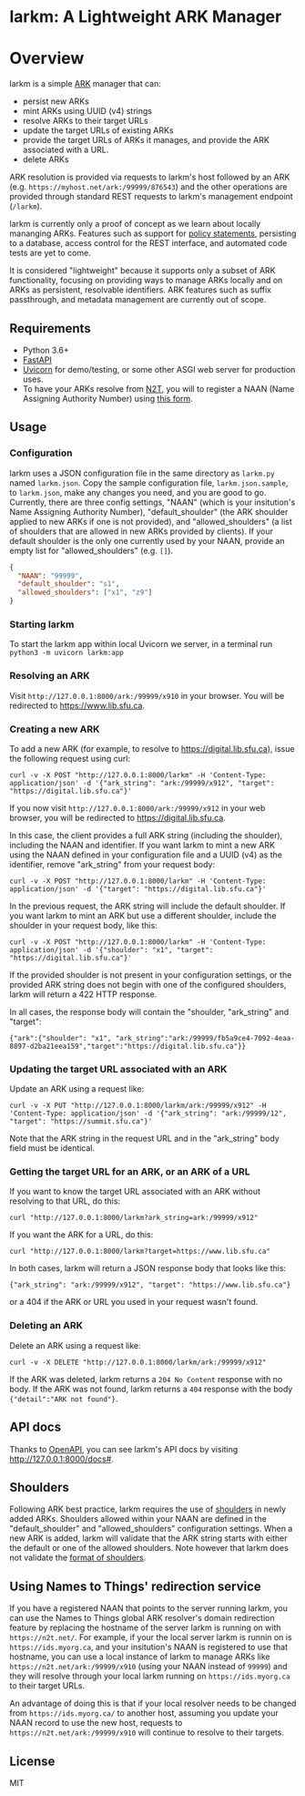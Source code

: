 # larkm: A Lightweight ARK Manager

# Overview

larkm is a simple [ARK](https://arks.org/) manager that can:

* persist new ARKs
* mint ARKs using UUID (v4) strings
* resolve ARKs to their target URLs
* update the target URLs of existing ARKs
* provide the target URLs of ARKs it manages, and provide the ARK associated with a URL.
* delete ARKs

ARK resolution is provided via requests to larkm's host followed by an ARK (e.g. `https://myhost.net/ark:/99999/876543`) and the other operations are provided through standard REST requests to larkm's management endpoint (`/larkm`).

larkm is currently only a proof of concept as we learn about locally mananging ARKs. Features such as support for [policy statements](https://arks.org/about/best-practices/), persisting to a database, access control for the REST interface, and automated code tests are yet to come.

It is considered "lightweight" because it supports only a subset of ARK functionality, focusing on providing ways to manage ARKs locally and on ARKs as persistent, resolvable identifiers. ARK features such as suffix passthrough, and metadata management are currently out of scope.

## Requirements

* Python 3.6+
* [FastAPI](https://fastapi.tiangolo.com/)
* [Uvicorn](https://www.uvicorn.org/) for demo/testing, or some other ASGI web server for production uses.
* To have your ARKs resolve from [N2T](http://n2t.net/), you will to register a NAAN (Name Assigning Authority Number) using [this form](https://goo.gl/forms/bmckLSPpbzpZ5dix1).

## Usage

### Configuration

larkm uses a JSON configuration file in the same directory as `larkm.py` named `larkm.json`. Copy the sample configuration file, `larkm.json.sample`, to `larkm.json`, make any changes you need, and you are good to go. Currently, there are three config settings, "NAAN" (which is your insitution's Name Assigning Authority Number), "default_shoulder" (the ARK shoulder applied to new ARKs if one is not provided), and "allowed_shoulders" (a list of shoulders that are allowed in new ARKs provided by clients). If your default shoulder is the only one currently used by your NAAN, provide an empty list for "allowed_shoulders" (e.g. `[]`).

```json
{
  "NAAN": "99999",
  "default_shoulder": "s1",
  "allowed_shoulders": ["x1", "z9"]
}
```

### Starting larkm

To start the larkm app within local Uvicorn we server, in a terminal run `python3 -m uvicorn larkm:app`

### Resolving an ARK

Visit `http://127.0.0.1:8000/ark:/99999/x910` in your browser. You will be redirected to https://www.lib.sfu.ca.

### Creating a new ARK

To add a new ARK (for example, to resolve to https://digital.lib.sfu.ca), issue the following request using curl:

`curl -v -X POST "http://127.0.0.1:8000/larkm" -H 'Content-Type: application/json' -d '{"ark_string": "ark:/99999/x912", "target": "https://digital.lib.sfu.ca"}'`

If you now visit `http://127.0.0.1:8000/ark:/99999/x912` in your web browser, you will be redirected to https://digital.lib.sfu.ca.

In this case, the client provides a full ARK string (including the shoulder), including the NAAN and identifier. If you want larkm to mint a new ARK using the NAAN defined in your configuration file and a UUID (v4) as the identifier, remove "ark_string" from your request body:

`curl -v -X POST "http://127.0.0.1:8000/larkm" -H 'Content-Type: application/json' -d '{"target": "https://digital.lib.sfu.ca"}'`

In the previous request, the ARK string will include the default shoulder. If you want larkm to mint an ARK but use a different shoulder, include the shoulder in your request body, like this:

`curl -v -X POST "http://127.0.0.1:8000/larkm" -H 'Content-Type: application/json' -d '{"shoulder": "x1", "target": "https://digital.lib.sfu.ca"}'`

If the provided shoulder is not present in your configuration settings, or the provided ARK string does not begin with one of the configured shoulders, larkm will return a 422 HTTP response.

In all cases, the response body will contain the "shoulder, "ark_string" and "target":

`{"ark":{"shoulder": "x1", "ark_string":"ark:/99999/fb5a9ce4-7092-4eaa-8897-d2ba21eea159","target":"https://digital.lib.sfu.ca"}}`

### Updating the target URL associated with an ARK

Update an ARK using a request like:

`curl -v -X PUT "http://127.0.0.1:8000/larkm/ark:/99999/x912" -H 'Content-Type: application/json' -d '{"ark_string": "ark:/99999/12", "target": "https://summit.sfu.ca"}'`

Note that the ARK string in the request URL and in the "ark_string" body field must be identical.

### Getting the target URL for an ARK, or an ARK of a URL

If you want to know the target URL associated with an ARK without resolving to that URL, do this:

`curl "http://127.0.0.1:8000/larkm?ark_string=ark:/99999/x912"`

If you want the ARK for a URL, do this:

`curl "http://127.0.0.1:8000/larkm?target=https://www.lib.sfu.ca"`

In both cases, larkm will return a JSON response body that looks like this:

`{"ark_string": "ark:/99999/x912", "target": "https://www.lib.sfu.ca"}`

or a 404 if the ARK or URL you used in your request wasn't found.

### Deleting an ARK

Delete an ARK using a request like:

`curl -v -X DELETE "http://127.0.0.1:8000/larkm/ark:/99999/x912"`

If the ARK was deleted, larkm returns a `204 No Content` response with no body. If the ARK was not found, larkm returns a `404` response with the body `{"detail":"ARK not found"}`.

## API docs

Thanks to [OpenAPI](https://github.com/OAI/OpenAPI-Specification), you can see larkm's API docs by visiting http://127.0.0.1:8000/docs#.

## Shoulders

Following ARK best practice, larkm requires the use of [shoulders](https://wiki.lyrasis.org/display/ARKs/ARK+Identifiers+FAQ#ARKIdentifiersFAQ-shouldersWhatisashoulder?) in newly added ARKs. Shoulders allowed within your NAAN are defined in the "default_shoulder" and "allowed_shoulders" configuration settings. When a new ARK is added, larkm will validate that the ARK string starts with either the default or one of the allowed shoulders. Note however that larkm does not validate the [format of shoulders](https://wiki.lyrasis.org/display/ARKs/ARK+Shoulders+FAQ#ARKShouldersFAQ-HowdoIformatashoulder?).

## Using Names to Things' redirection service

If you have a registered NAAN that points to the server running larkm, you can use the Names to Things global ARK resolver's domain redirection feature by replacing the hostname of the server larkm is running on with `https://n2t.net/`. For example, if your the local server larkm is runnin on is `https://ids.myorg.ca`, and your insitution's NAAN is registered to use that hostname, you can use a local instance of larkm to manage ARKs like `https://n2t.net/ark:/99999/x910` (using your NAAN instead of `99999`) and they will resolve through your local larkm running on `https://ids.myorg.ca` to their target URLs.

An advantage of doing this is that if your local resolver needs to be changed from `https://ids.myorg.ca/` to another host, assuming you update your NAAN record to use the new host, requests to `https://n2t.net/ark:/99999/x910` will continue to resolve to their targets.

## License

MIT